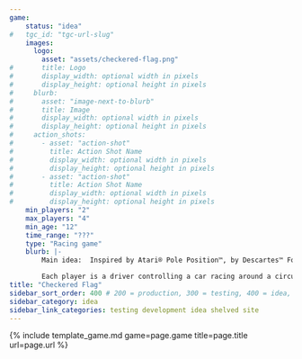 ```yaml
---
game:
    status: "idea"
#   tgc_id: "tgc-url-slug"
    images:
      logo:
        asset: "assets/checkered-flag.png"
#       title: Logo
#       display_width: optional width in pixels
#       display_height: optional height in pixels
#     blurb:
#       asset: "image-next-to-blurb"
#       title: Image
#       display_width: optional width in pixels
#       display_height: optional height in pixels
#     action_shots:
#       - asset: "action-shot"
#         title: Action Shot Name
#         display_width: optional width in pixels
#         display_height: optional height in pixels
#       - asset: "action-shot"
#         title: Action Shot Name
#         display_width: optional width in pixels
#         display_height: optional height in pixels
    min_players: "2"
    max_players: "4"
    min_age: "12"
    time_range: "???"
    type: "Racing game"
    blurb: |-
        Main idea:  Inspired by Atari® Pole Position™, by Descartes™ Formula De™,  and by Wizards of the Coast® Robo Rally®.

        Each player is a driver controlling a car racing around a circuit track.  Each turn, players decide how their car is going to move that turn, playing between 1 and 4 cards in a specific order to direct their car down the track.
title: "Checkered Flag"
sidebar_sort_order: 400 # 200 = production, 300 = testing, 400 = idea, 500 = shelved
sidebar_category: idea
sidebar_link_categories: testing development idea shelved site
---
```

{% include template_game.md game=page.game title=page.title url=page.url %}
